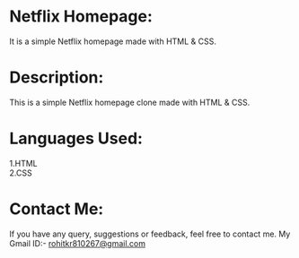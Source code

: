 # Netflix Homepage:

It is a simple Netflix homepage made with HTML & CSS.


# Description:

This is a simple Netflix homepage clone made with HTML & CSS. 

# Languages Used:

1.HTML <br>
2.CSS <br>


# Contact Me:

If you have any query, suggestions or feedback, feel free to contact me. My Gmail ID:- rohitkr810267@gmail.com